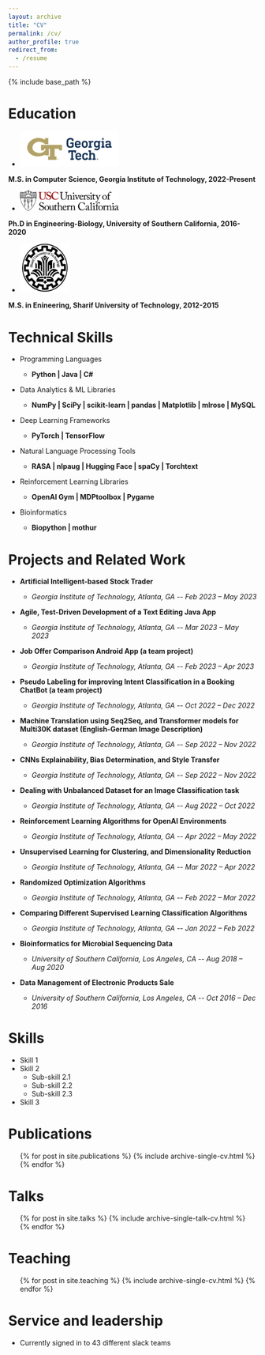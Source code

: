 ```yaml
---
layout: archive
title: "CV"
permalink: /cv/
author_profile: true
redirect_from:
  - /resume
---
```


{% include base_path %}

Education
======

* <img src="/images/GT_logo.png" alt="USC" width="200px">
**M.S. in Computer Science, Georgia Institute of Technology, 2022-Present**


* <img src="/images/usc_logo.png" alt="USC" width="200px">
**Ph.D in Engineering-Biology, University of Southern California, 2016-2020**


* <img src="/images/sharif_logo.png" alt="SUT" height="100" width="100">
**M.S. in Enineering, Sharif University of Technology, 2012-2015**

  

Technical Skills
======
* Programming Languages
  * **Python  \|  Java  \|  C#**


* Data Analytics & ML Libraries
  * **NumPy  \|  SciPy  \|  scikit-learn  \|  pandas  \|  Matplotlib  \|  mlrose  \|  MySQL**

* Deep Learning Frameworks
  * **PyTorch  \|  TensorFlow**


* Natural Language Processing Tools
  * **RASA  \|  nlpaug  \|  Hugging Face  \|  spaCy  \|  Torchtext**


* Reinforcement Learning Libraries
  * **OpenAI Gym  \|  MDPtoolbox  \|  Pygame**


* Bioinformatics
  * **Biopython  \|  mothur**


Projects and Related Work
======

* **Artificial Intelligent-based Stock Trader**
  * *Georgia Institute of Technology, Atlanta, GA -- Feb 2023 – May 2023*

* **Agile, Test-Driven Development of a Text Editing Java App**
  * *Georgia Institute of Technology, Atlanta, GA -- Mar 2023 – May 2023*

* **Job Offer Comparison Android App (a team project)** 
  * *Georgia Institute of Technology, Atlanta, GA -- Feb 2023 – Apr 2023*
* **Pseudo Labeling for improving Intent Classification in a Booking ChatBot (a team project)** 
  * *Georgia Institute of Technology, Atlanta, GA -- Oct 2022 – Dec 2022*
* **Machine Translation using Seq2Seq, and Transformer models for Multi30K dataset (English-German Image Description)** 
  * *Georgia Institute of Technology, Atlanta, GA -- Sep 2022 – Nov 2022*
* **CNNs Explainability, Bias Determination, and Style Transfer** 
  * *Georgia Institute of Technology, Atlanta, GA -- Sep 2022 – Nov 2022*
* **Dealing with Unbalanced Dataset for an Image Classification task** 
  * *Georgia Institute of Technology, Atlanta, GA -- Aug 2022 – Oct 2022*
* **Reinforcement Learning Algorithms for OpenAI Environments** 
  * *Georgia Institute of Technology, Atlanta, GA -- Apr 2022 – May 2022*
* **Unsupervised Learning for Clustering, and Dimensionality Reduction** 
  * *Georgia Institute of Technology, Atlanta, GA -- Mar 2022 – Apr 2022*
* **Randomized Optimization Algorithms**
  * *Georgia Institute of Technology, Atlanta, GA -- Feb 2022 – Mar 2022*
* **Comparing Different Supervised Learning Classification Algorithms** 
  * *Georgia Institute of Technology, Atlanta, GA -- Jan 2022 – Feb 2022*
* **Bioinformatics for Microbial Sequencing Data** 
  * *University of Southern California, Los Angeles, CA -- Aug 2018 – Aug 2020*
* **Data Management of Electronic Products Sale** 
  * *University of Southern California, Los Angeles, CA -- Oct 2016 – Dec 2016*












  
Skills
======
* Skill 1
* Skill 2
  * Sub-skill 2.1
  * Sub-skill 2.2
  * Sub-skill 2.3
* Skill 3

Publications
======
  <ul>{% for post in site.publications %}
    {% include archive-single-cv.html %}
  {% endfor %}</ul>
  
Talks
======
  <ul>{% for post in site.talks %}
    {% include archive-single-talk-cv.html %}
  {% endfor %}</ul>
  
Teaching
======
  <ul>{% for post in site.teaching %}
    {% include archive-single-cv.html %}
  {% endfor %}</ul>
  
Service and leadership
======
* Currently signed in to 43 different slack teams
